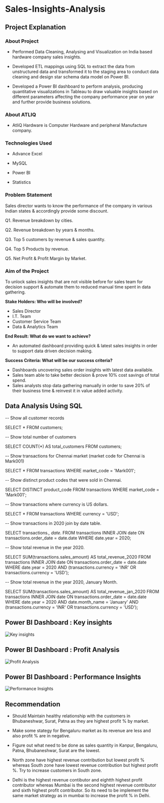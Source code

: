 # Sales-Insights-Analysis

## **Project Explanation**

### **About Project**

* Performed Data Cleaning, Analysing and Visualization on India based hardware company sales insights.

* Developed ETL mappings using SQL to extract the data from unstructured data and transformed it to the staging area to conduct data cleaning and design star schema data model on Power BI.

* Developed a Power BI dashboard to perform analysis, producing quantitative visualizations in Tableau to draw valuable insights based on different parameters affecting the company performance year on year and further provide business solutions.

### **About ATLIQ**

* AtliQ Hardware is Computer Hardware and peripheral Manufacture company.

### **Technologies Used**

* Advance Excel

* MySQL

* Power BI

* Statistics

### **Problem Statement**

Sales director wants to know the performance of the company in various Indian states & accordingly provide some discount.

Q1. Revenue breakdown by cities.

Q2. Revenue breakdown by years & months.

Q3. Top 5 customers by revenue & sales quantity.

Q4. Top 5 Products by revenue.

Q5. Net Profit & Profit Margin by Market.

### **Aim of the Project**

To unlock sales insights that are not visible before for sales team for decision support & automate them to reduced manual time spent in data gathering.

**Stake Holders: Who will be involved?** 

* Sales Director
* I.T. Team
* Customer Service Team
* Data & Analytics Team

**End Result: What do we want to achieve?**

* An automated dashboard providing quick & latest sales insights in order to support data driven decision making.

**Success Criteria: What will be our success criteria?**

* Dashboards uncovering sales order insights with latest data available.
* Sales team able to take better decision & prove 10% cost savings of total spend.
* Sales analysts stop data gathering manually in order to save 20% of their business time & reinvest it in value added activity.


## **Data Analysis Using SQL**

-- Show all customer records

SELECT * FROM customers;

-- Show total number of customers

SELECT COUNT(*) AS total_customers FROM customers;

-- Show transactions for Chennai market (market code for Chennai is Mark001)

SELECT * FROM transactions
WHERE market_code = 'Mark001';

-- Show distinct product codes that were sold in Chennai.

SELECT DISTINCT product_code
FROM transactions
WHERE market_code = 'Mark001';

-- Show transactions where currency is US dollars.

SELECT * FROM transactions
WHERE currency = 'USD';

-- Show transactions in 2020 join by date table.

SELECT transactions.*, date.*
FROM transactions
INNER JOIN date ON transactions.order_date = date.date
WHERE date.year = 2020;

-- Show total revenue in the year 2020.

SELECT SUM(transactions.sales_amount) AS total_revenue_2020
FROM transactions
INNER JOIN date ON transactions.order_date = date.date
WHERE date.year = 2020
AND (transactions.currency = 'INR' OR transactions.currency = 'USD');

-- Show total revenue in the year 2020, January Month.

SELECT SUM(transactions.sales_amount) AS total_revenue_jan_2020
FROM transactions
INNER JOIN date ON transactions.order_date = date.date
WHERE date.year = 2020
AND date.month_name = 'January'
AND (transactions.currency = 'INR' OR transactions.currency = 'USD');

## **Power BI Dashboard : Key insights**

![Key insights](https://github.com/nidhidivecha/Sales-Insights-Analysis/assets/54711762/286e0270-e2d6-484c-a811-5c2b619e5f31)

## **Power BI Dashboard : Profit Analysis**
![Profit Analysis](https://github.com/nidhidivecha/Sales-Insights-Analysis/assets/54711762/a214144d-5b49-4936-9476-c61f38a446ba)

## **Power BI Dashboard : Performance Insights**
![Performance Insights](https://github.com/nidhidivecha/Sales-Insights-Analysis/assets/54711762/fb21c06f-d221-4245-995a-63ba4b5c5ce9)


## **Recommendation**
* Should Maintain healthy relationship with the customers in Bhubaneshwar, Surat, Patna as they are highest profit % by market.

* Make some stategy for Bengaluru market as its revenue are less and also profit % are in negative.

* Figure out what need to be done as sales quantity in Kanpur, Bengaluru, Patna, Bhubaneshwar, Surat are the lowest.

* North zone have highest revenue contribution but lowest profit % whereas South zone have lowest revenue contribution but highest profit %. Try to increase customers in South zone.

* Delhi is the highest revenue contibutor and eightth highest profit contributor whereas Mumbai is the second highest revenue contributor and sixth highest profit contributor. So its need to be implement the same market strategy as in mumbai to increase the profit % in Delhi.
